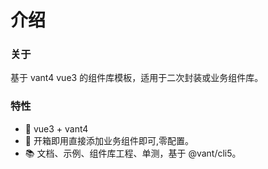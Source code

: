 # 介绍

### 关于

基于 vant4 vue3 的组件库模板，适用于二次封装或业务组件库。

### 特性

+ 🚀 vue3 + vant4 
+ 🦋 开箱即用直接添加业务组件即可,零配置。
+ 📚 文档、示例、组件库工程、单测，基于 @vant/cli5。
